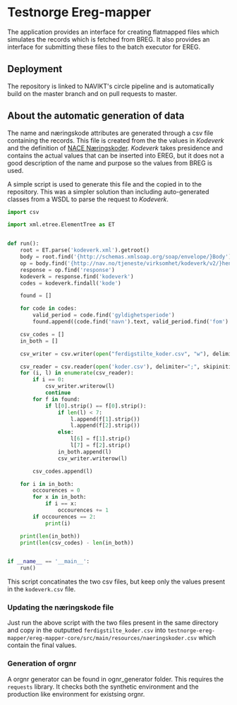 # Testnorge Ereg-mapper

The application provides an interface for creating flatmapped files which simulates the records which is fetched from 
BREG. It also provides an interface for submitting these files to the batch executor for EREG. 

## Deployment
The repository is linked to NAVIKT's circle pipeline and is automatically build on the master branch and on pull requests
to master.

## About the automatic generation of data

The name and næringskode attributes are generated through a csv file containing the records. This file is
created from the the values in _Kodeverk_ and the definition of [NACE Næringskoder](https://www.brreg.no/bedrift/naeringskoder/). _Kodeverk_ takes 
presidence and contains the actual values that can be inserted into EREG, but it does not a good description of the 
name and purpose so the values from BREG is used.

A simple script is used to generate this file and the copied in to the repository. This was a simpler 
solution than including auto-generated classes from a WSDL to parse the request to _Kodeverk_. 

``` python
import csv

import xml.etree.ElementTree as ET


def run():
    root = ET.parse('kodeverk.xml').getroot()
    body = root.find('{http://schemas.xmlsoap.org/soap/envelope/}Body')
    op = body.find('{http://nav.no/tjeneste/virksomhet/kodeverk/v2/}hentKodeverkResponse')
    response = op.find('response')
    kodeverk = response.find('kodeverk')
    codes = kodeverk.findall('kode')

    found = []

    for code in codes:
        valid_period = code.find('gyldighetsperiode')
        found.append((code.find('navn').text, valid_period.find('fom').text, valid_period.find('tom').text))

    csv_codes = []
    in_both = []

    csv_writer = csv.writer(open("ferdigstilte_koder.csv", "w"), delimiter=";")

    csv_reader = csv.reader(open('koder.csv'), delimiter=";", skipinitialspace=True)
    for (i, l) in enumerate(csv_reader):
        if i == 0:
            csv_writer.writerow(l)
            continue
        for f in found:
            if l[0].strip() == f[0].strip():
                if len(l) < 7:
                    l.append(f[1].strip())
                    l.append(f[2].strip())
                else:
                    l[6] = f[1].strip()
                    l[7] = f[2].strip()
                in_both.append(l)
                csv_writer.writerow(l)

        csv_codes.append(l)

    for i in in_both:
        occourences = 0
        for x in in_both:
            if i == x:
                occourences += 1
        if occourences == 2:
            print(i)

    print(len(in_both))
    print(len(csv_codes) - len(in_both))


if __name__ == '__main__':
    run()
```

This script concatinates the two csv files, but keep only the values present in the `kodeverk.csv` file.

### Updating the næringskode file
Just run the above script with the two files present in the same directory and copy in the outputted `ferdigstilte_koder.csv`
into `testnorge-ereg-mapper/ereg-mapper-core/src/main/resources/naeringskoder.csv` which contain the final values.

### Generation of orgnr
A orgnr generator can be found in ognr_generator folder. This requires the `requests` library. It checks both the synthetic environment and the production like
environment for existsing orgnr.